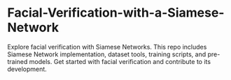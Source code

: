 # Facial-Verification-with-a-Siamese-Network
Explore facial verification with Siamese Networks. This repo includes Siamese Network implementation, dataset tools, training scripts, and pre-trained models. Get started with facial verification and contribute to its development.
